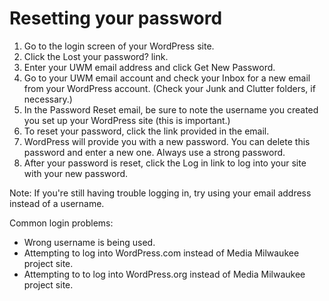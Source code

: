 # Resetting your password

1. Go to the login screen of your WordPress site.
2. Click the Lost your password? link.
3. Enter your UWM email address and click Get New Password.
4. Go to your UWM email account and check your Inbox for a new email from your WordPress account. \(Check your Junk and Clutter folders, if necessary.\)
5. In the Password Reset email, be sure to note the username you created you set up your WordPress site \(this is important.\)
6. To reset your password, click the link provided in the email.
7. WordPress will provide you with a new password. You can delete this password and enter a new one. Always use a strong password.
8. After your password is reset, click the Log in link to log into your site with your new password.

Note: If you're still having trouble logging in, try using your email address instead of a username.

Common login problems:

* Wrong username is being used.
* Attempting to log into WordPress.com instead of Media Milwaukee project site.
* Attempting to to log into WordPress.org instead of Media Milwaukee project site.




